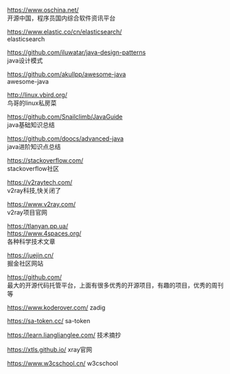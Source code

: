 <https://www.oschina.net/>  
开源中国，程序员国内综合软件资讯平台

<https://www.elastic.co/cn/elasticsearch/>  
elasticsearch

<https://github.com/iluwatar/java-design-patterns>  
java设计模式

<https://github.com/akullpp/awesome-java>  
awesome-java

<http://linux.vbird.org/>  
鸟哥的linux私房菜

<https://github.com/Snailclimb/JavaGuide>  
java基础知识总结

<https://github.com/doocs/advanced-java>  
java进阶知识点总结

<https://stackoverflow.com/>  
stackoverflow社区

<https://v2raytech.com/>  
v2ray科技,快关闭了

<https://www.v2ray.com/>  
v2ray项目官网

<https://tlanyan.pp.ua/>  
<https://www.4spaces.org/>  
各种科学技术文章

<https://juejin.cn/>  
掘金社区网站

<https://github.com/>  
最大的开源代码托管平台，上面有很多优秀的开源项目，有趣的项目，优秀的周刊等

<https://www.koderover.com/>
zadig   

<https://sa-token.cc/>
sa-token

<https://learn.lianglianglee.com/>
技术摘抄

<https://xtls.github.io/>
xray官网

<https://www.w3cschool.cn/>
w3cschool